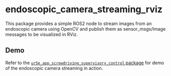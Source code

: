 # endoscopic_camera_streaming_rviz

This package provides a simple ROS2 node to stream images from an endoscopic camera using OpenCV and publish them as sensor_msgs/Image messages to be visualized in RViz.

## Demo

Refer to the [`ur5e_app_screwdriving_supervisory_control` package](../ur5e_app_screwdriving_supervisory_control/README.md) for demo of the endoscopic camera streaming in action.
